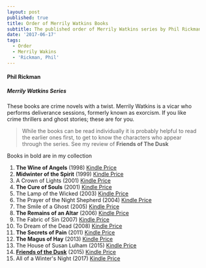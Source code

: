 ```yaml
---
layout: post
published: true
title: Order of Merrily Watkins Books
subtitle: The published order of Merrily Watkins series by Phil Rickman
date: '2017-06-17'
tags:
  - Order
  - Merrily Wakins
  - 'Rickman, Phil'
---
```

#### Phil Rickman

##### Merrily Watkins Series

These books are crime novels with a twist.  Merrily Watkins is a vicar who performs deliverance sessions, formerly known as exorcism.  If you like crime thrillers and ghost stories; these are for you.

> While the books can be read individually it is probably helpful to read the earlier ones first, to get to know the characters who appear through the series.  See my review of **Friends of The Dusk**

Books in bold are in my collection


1. **The Wine of Angels** (1998) [Kindle Price](http://amzn.to/2rX8A66)
1. **Midwinter of the Spirit** (1999) [Kindle Price](http://amzn.to/2rXbBna)
1. A Crown of Lights (2001) [Kindle Price](http://amzn.to/2rgOIJe)
1. **The Cure of Souls** (2001) [Kindle Price](http://amzn.to/2rh9g4h)
1. The Lamp of the Wicked (2003) [Kindle Price](http://amzn.to/2rM9zI8)
1. The Prayer of the Night Shepherd (2004) [Kindle Price](http://amzn.to/2s8vda2)
1. The Smile of a Ghost (2005) [Kindle Price](http://amzn.to/2t6JHnQ)
1. **The Remains of an Altar** (2006) [Kindle Price](http://amzn.to/2rXhFMx)
1. The Fabric of Sin (2007) [Kindle Price](http://amzn.to/2rgLaH8)
1. To Dream of the Dead (2008) [Kindle Price](http://amzn.to/2sOsctd)
1. **The Secrets of Pain** (2011) [Kindle Price](http://amzn.to/2rMw9jJ)
1. **The Magus of Hay** (2013) [Kindle Price](http://amzn.to/2seM6ke)
1. The House of Susan Lulham (2015) [Kindle Price](http://amzn.to/2t6bRPZ)
1. **[Friends of the Dusk](/2017-06-12-friends-of-the-dusk-by-phil-rickman.md)** (2015) [Kindle Price](http://amzn.to/2t6i7Hm)
1. All of a Winter's Night (2017) [Kindle Price](http://amzn.to/2rMoe5O)
